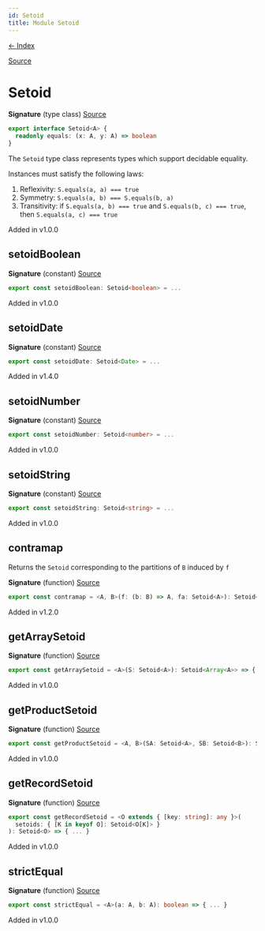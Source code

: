```yaml
---
id: Setoid
title: Module Setoid
---
```


[← Index](.)

[Source](https://github.com/gcanti/fp-ts/blob/master/src/Setoid.ts)

# Setoid

**Signature** (type class) [Source](https://github.com/gcanti/fp-ts/blob/master/src/Setoid.ts#L15-L17)

```ts
export interface Setoid<A> {
  readonly equals: (x: A, y: A) => boolean
}
```

The `Setoid` type class represents types which support decidable equality.

Instances must satisfy the following laws:

1. Reflexivity: `S.equals(a, a) === true`
2. Symmetry: `S.equals(a, b) === S.equals(b, a)`
3. Transitivity: if `S.equals(a, b) === true` and `S.equals(b, c) === true`, then `S.equals(a, c) === true`

Added in v1.0.0

## setoidBoolean

**Signature** (constant) [Source](https://github.com/gcanti/fp-ts/blob/master/src/Setoid.ts#L41-L41)

```ts
export const setoidBoolean: Setoid<boolean> = ...
```

Added in v1.0.0

## setoidDate

**Signature** (constant) [Source](https://github.com/gcanti/fp-ts/blob/master/src/Setoid.ts#L93-L93)

```ts
export const setoidDate: Setoid<Date> = ...
```

Added in v1.4.0

## setoidNumber

**Signature** (constant) [Source](https://github.com/gcanti/fp-ts/blob/master/src/Setoid.ts#L36-L36)

```ts
export const setoidNumber: Setoid<number> = ...
```

Added in v1.0.0

## setoidString

**Signature** (constant) [Source](https://github.com/gcanti/fp-ts/blob/master/src/Setoid.ts#L31-L31)

```ts
export const setoidString: Setoid<string> = ...
```

Added in v1.0.0

## contramap

Returns the `Setoid` corresponding to the partitions of `B` induced by `f`

**Signature** (function) [Source](https://github.com/gcanti/fp-ts/blob/master/src/Setoid.ts#L84-L88)

```ts
export const contramap = <A, B>(f: (b: B) => A, fa: Setoid<A>): Setoid<B> => { ... }
```

Added in v1.2.0

## getArraySetoid

**Signature** (function) [Source](https://github.com/gcanti/fp-ts/blob/master/src/Setoid.ts#L46-L50)

```ts
export const getArraySetoid = <A>(S: Setoid<A>): Setoid<Array<A>> => { ... }
```

Added in v1.0.0

## getProductSetoid

**Signature** (function) [Source](https://github.com/gcanti/fp-ts/blob/master/src/Setoid.ts#L73-L77)

```ts
export const getProductSetoid = <A, B>(SA: Setoid<A>, SB: Setoid<B>): Setoid<[A, B]> => { ... }
```

Added in v1.0.0

## getRecordSetoid

**Signature** (function) [Source](https://github.com/gcanti/fp-ts/blob/master/src/Setoid.ts#L55-L68)

```ts
export const getRecordSetoid = <O extends { [key: string]: any }>(
  setoids: { [K in keyof O]: Setoid<O[K]> }
): Setoid<O> => { ... }
```

Added in v1.0.0

## strictEqual

**Signature** (function) [Source](https://github.com/gcanti/fp-ts/blob/master/src/Setoid.ts#L22-L24)

```ts
export const strictEqual = <A>(a: A, b: A): boolean => { ... }
```

Added in v1.0.0
